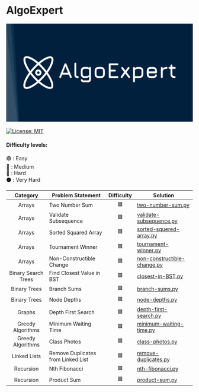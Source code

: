 # AlgoExpert
![AlgoExpert cover image](https://github.com/NikitasMaragkos/AlgoExpert/blob/master/Images/AlgoExpert.png?raw=true)

 [![License: MIT](https://img.shields.io/badge/License-MIT-yellow.svg)](https://opensource.org/licenses/MIT "MIT License")
 
 #### Difficulty levels:
🟢 : Easy
<br/>
🔵 : Medium
<br/>
🔴 : Hard
<br/>
⚫ : Very Hard
<br/>


| Category | Problem Statement | Difficulty | Solution |
| :------: | ----------------- | :--------: | -------- |
| Arrays | Two Number Sum | 🟩 | [two-number-sum.py]() |
| Arrays | Validate Subsequence | 🟩 | [validate-subsequence.py]() |
| Arrays | Sorted Squared Array | 🟩 | [sorted-squered-array.py]() |
| Arrays | Tournament Winner | 🟩 | [tournament-winner.py]() |
| Arrays | Non-Constructible Change | 🟩 | [non-constructible-change.py]() |
| Binary Search Trees | Find Closest Value in BST | 🟩 | [closest-in-BST.py]() |
| Binary Trees | Branch Sums | 🟩 | [branch-sums.py]() |
| Binary Trees | Node Depths | 🟩 | [node-depths.py]() |
| Graphs | Depth First Search | 🟩 | [depth-first-search.py]() |
| Greedy Algorithms | Minimum Waiting Time | 🟩 | [minimum-waiting-time.py]() |
| Greedy Algorithms | Class Photos | 🟩 | [class-photos.py]() |
| Linked Lists | Remove Duplicates from Linked List | 🟩 | [remove-duplicates.py]() |
| Recursion | Nth Fibonacci | 🟩 | [nth-fibonacci.py]() |
| Recursion | Product Sum | 🟩 | [product-sum.py]() |

